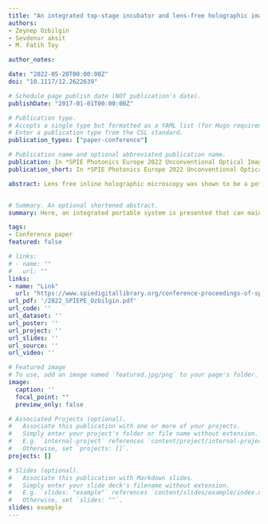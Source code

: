 ```yaml
---
title: "An integrated top-stage incubator and lens-free holographic imaging system for culture monitoring applications"
authors:
- Zeynep Ozbilgin
- Sevdenur aksit
- M. Fatih Toy

author_notes:

date: "2022-05-20T00:00:00Z"
doi: "10.1117/12.2622639"

# Schedule page publish date (NOT publication's date).
publishDate: "2017-01-01T00:00:00Z"

# Publication type.
# Accepts a single type but formatted as a YAML list (for Hugo requirements).
# Enter a publication type from the CSL standard.
publication_types: ["paper-conference"]

# Publication name and optional abbreviated publication name.
publication: In *SPIE Photonics Europe 2022 Unconventional Optical Imaging III*, Proc. SPIE 12136, 121360V, Strasbourg
publication_short: In *SPIE Photonics Europe 2022 Unconventional Optical Imaging III*

abstract: Lens free inline holographic microscopy was shown to be a potent approach for many applications relying on cellular imaging. Applications requiring a large field of view at moderate resolution are the ones that are most suitable for this platform. Besides, the simplicity of the overall imaging system, which requires only a light source and a camera, positions this approach as an easily accessible one. Acquired holograms from such a system are processed to recover phase images. As an additional advantage on top of the simplicity, phase imaging enables the imaging of otherwise transparent cell samples without any need for labeling or staining. Eventually, such a system can be used for long term imaging of live cell cultures with wide field of view. Up to now, two alternatives were explored for the imaging of live cell cultures for extended duration. In one approach, a portable imaging system was placed inside a standard incubator with cell cultures on top. A stage top incubator was used on a modified microscope in the other approach. In both approaches, the cost of the system grows due to commercial systems, and the overall footprint of the system with incubator is too large to be classified as portable. Here, an integrated portable system is presented that can maintain cell cultures at desired temperature in a 3D printed enclosure while imaging them in lens free inline holographic microscopy modality. Such a system is well suited for tissue culturing and monitoring at limited resources settings.


# Summary. An optional shortened abstract.
summary: Here, an integrated portable system is presented that can maintain cell cultures at desired temperature in a 3D printed enclosure while imaging them in lens free inline holographic microscopy modality. Such a system is well suited for tissue culturing and monitoring at limited resources settings.

tags:
- Conference paper
featured: false

# links:
# - name: ""
#   url: ""
links:
- name: "Link"
  url: "https://www.spiedigitallibrary.org/conference-proceedings-of-spie/12136/121360V/An-integrated-top-stage-incubator-and-lens-free-holographic-imaging/10.1117/12.2622639.short"
url_pdf: '/2022_SPIEPE_Ozbilgin.pdf'
url_code: ''
url_dataset: ''
url_poster: ''
url_project: ''
url_slides: ''
url_source: ''
url_video: ''

# Featured image
# To use, add an image named `featured.jpg/png` to your page's folder. 
image:
  caption: ''
  focal_point: ""
  preview_only: false

# Associated Projects (optional).
#   Associate this publication with one or more of your projects.
#   Simply enter your project's folder or file name without extension.
#   E.g. `internal-project` references `content/project/internal-project/index.md`.
#   Otherwise, set `projects: []`.
projects: []

# Slides (optional).
#   Associate this publication with Markdown slides.
#   Simply enter your slide deck's filename without extension.
#   E.g. `slides: "example"` references `content/slides/example/index.md`.
#   Otherwise, set `slides: ""`.
slides: example
---
```



